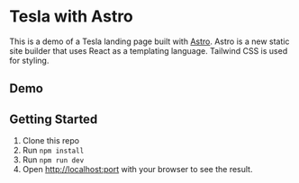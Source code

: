 <!-- Tesla with astro presentation -->

# Tesla with Astro

This is a demo of a Tesla landing page built with [Astro](https://astro.build/).
Astro is a new static site builder that uses React as a templating language.
Tailwind CSS is used for styling. 
## Demo



## Getting Started

1. Clone this repo
2. Run `npm install`
3. Run `npm run dev`
4. Open [http://localhost:port](http://localhost:port) with your browser to see the result.